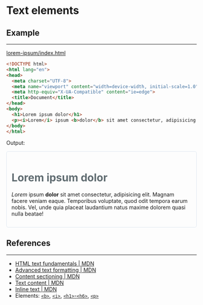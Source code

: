 # Text elements

## Example
---

[lorem-ipsum/index.html](lorem-ipsum/index.html)
```html
<!DOCTYPE html>
<html lang="en">
<head>
  <meta charset="UTF-8">
  <meta name="viewport" content="width=device-width, initial-scale=1.0">
  <meta http-equiv="X-UA-Compatible" content="ie=edge">
  <title>Document</title>
</head>
<body>
  <h1>Lorem ipsum dolor</h1>
  <p><i>Lorem</i> ipsum <b>dolor</b> sit amet consectetur, adipisicing elit. Magnam facere veniam eaque. Temporibus voluptate, quod odit tempora earum nobis. Vel, unde quia placeat laudantium natus maxime dolorem quasi nulla beatae!</p>
</body>
</html>
```

Output:

<div style="border-radius: 0.3rem; border: solid 1px #dce6f0; padding: 0.8rem;">
  <h1 style="color: #606c71;">Lorem ipsum dolor</h1>
  <p><i>Lorem</i> ipsum <b>dolor</b> sit amet consectetur, adipisicing elit. Magnam facere veniam eaque. Temporibus voluptate, quod odit tempora earum nobis. Vel, unde quia placeat laudantium natus maxime dolorem quasi nulla beatae!</p>
</div>

## References
---

* [HTML text fundamentals \| MDN](https://developer.mozilla.org/en-US/docs/Learn/HTML/Introduction_to_HTML/HTML_text_fundamentals)
* [Advanced text formatting \| MDN](https://developer.mozilla.org/en-US/docs/Learn/HTML/Introduction_to_HTML/Advanced_text_formatting)
* [Content sectioning \| MDN](https://developer.mozilla.org/en-US/docs/Web/HTML/Element#Content_sectioning)
* [Text content \| MDN](https://developer.mozilla.org/en-US/docs/Web/HTML/Element#Text_content)
* [Inline text \| MDN](https://developer.mozilla.org/en-US/docs/Web/HTML/Element#Inline_text_semantics)
* Elements: [`<b>`](https://developer.mozilla.org/en-US/docs/Web/HTML/Element/b),
  [`<i>`](https://developer.mozilla.org/en-US/docs/Web/HTML/Element/i),
  [`<h1>`-`<h6>`](https://developer.mozilla.org/en-US/docs/Web/HTML/Element/Heading_Elements),
  [`<p>`](https://developer.mozilla.org/en-US/docs/Web/HTML/Element/p)